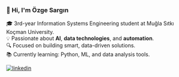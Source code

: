 ### 👋 Hi, I'm Özge Sargın

🎓 3rd-year Information Systems Engineering student at Muğla Sıtkı Koçman University.  
💡 Passionate about **AI**, **data technologies**, and **automation**.  
🔍 Focused on building smart, data-driven solutions.  
📚 Currently learning: Python, ML, and data analysis tools.  

[![linkedin](https://img.shields.io/badge/Linkedin-000000?style=for-the-badge&logo=Linkedin&logoColor=white)](www.linkedin.com/in/özge-sargın-279860220) 
